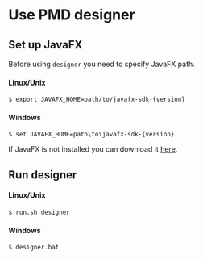 # Use PMD designer

## Set up JavaFX
Before using `designer` you need to specify JavaFX path.

#### Linux/Unix
```shell
$ export JAVAFX_HOME=path/to/javafx-sdk-{version}
```

#### Windows
```shell
$ set JAVAFX_HOME=path\to\javafx-sdk-{version}
```

If JavaFX is not installed you can download it [here](https://gluonhq.com/products/javafx/).

## Run designer

#### Linux/Unix
```shell
$ run.sh designer
```

#### Windows
```shell
$ designer.bat
```
